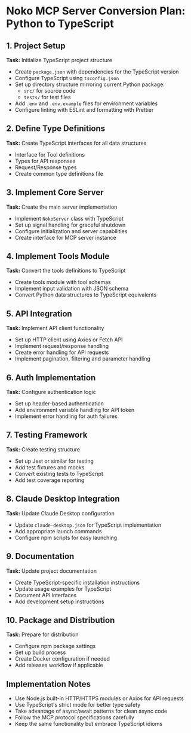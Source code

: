 # Noko MCP Server Conversion Plan: Python to TypeScript

## 1. Project Setup
**Task:** Initialize TypeScript project structure
- Create `package.json` with dependencies for the TypeScript version
- Configure TypeScript using `tsconfig.json`
- Set up directory structure mirroring current Python package:
  - `src/` for source code
  - `tests/` for test files
- Add `.env` and `.env.example` files for environment variables
- Configure linting with ESLint and formatting with Prettier

## 2. Define Type Definitions
**Task:** Create TypeScript interfaces for all data structures
- Interface for Tool definitions
- Types for API responses
- Request/Response types
- Create common type definitions file

## 3. Implement Core Server
**Task:** Create the main server implementation
- Implement `NokoServer` class with TypeScript
- Set up signal handling for graceful shutdown
- Configure initialization and server capabilities
- Create interface for MCP server instance

## 4. Implement Tools Module
**Task:** Convert the tools definitions to TypeScript
- Create tools module with tool schemas
- Implement input validation with JSON schema
- Convert Python data structures to TypeScript equivalents

## 5. API Integration
**Task:** Implement API client functionality
- Set up HTTP client using Axios or Fetch API
- Implement request/response handling
- Create error handling for API requests
- Implement pagination, filtering and parameter handling

## 6. Auth Implementation
**Task:** Configure authentication logic
- Set up header-based authentication
- Add environment variable handling for API token
- Implement error handling for auth failures

## 7. Testing Framework
**Task:** Create testing structure
- Set up Jest or similar for testing
- Add test fixtures and mocks
- Convert existing tests to TypeScript
- Add test coverage reporting

## 8. Claude Desktop Integration
**Task:** Update Claude Desktop configuration
- Update `claude-desktop.json` for TypeScript implementation
- Add appropriate launch commands
- Configure npm scripts for easy launching

## 9. Documentation
**Task:** Update project documentation
- Create TypeScript-specific installation instructions
- Update usage examples for TypeScript
- Document API interfaces
- Add development setup instructions

## 10. Package and Distribution
**Task:** Prepare for distribution
- Configure npm package settings
- Set up build process
- Create Docker configuration if needed
- Add releases workflow if applicable

## Implementation Notes
- Use Node.js built-in HTTP/HTTPS modules or Axios for API requests
- Use TypeScript's strict mode for better type safety
- Take advantage of async/await patterns for clean async code
- Follow the MCP protocol specifications carefully
- Keep the same functionality but embrace TypeScript idioms 